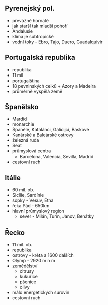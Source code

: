 ## Pyrenejský pol.
- převážně hornaté
- jak starší tak mladší pohoří
- Andalusie
- klima je subtropické
- vodní toky - Ebro, Tajo, Duero, Guadalquivir

## Portugalská republika
- republika
- 11 mil
- portugalština
- 18 pevninských celků + Azory a Madeira
- průměrně vyspělá země

## Španělsko
- Mardid
- monarchie
- Španělé, Katalánci, Galicijci, Baskové
- Kanárské a Baleárské ostrovy
- železná ruda
- Seat
- průmyslová centra
    - Barcelona, Valencia, Sevilla, Madrid
- cestovní ruch

## Itálie
- 60 mil. ob.
- Sicílie, Sardínie
- sopky - Vesuv, Etna
- řeka Pád - 650km
- hlavní průmyslový region
    - sever - Milán, Turín, Janov, Benátky

## Řecko
- 11 mil. ob.
- republika
- ostrovy - kréta a 1600 dalších
- Olymp - 2920 m n m
- zemědělství
    - citrusy
    - kukuřice
    - pšenice
    - olivy
- málo energetických surovin
- cestovní ruch